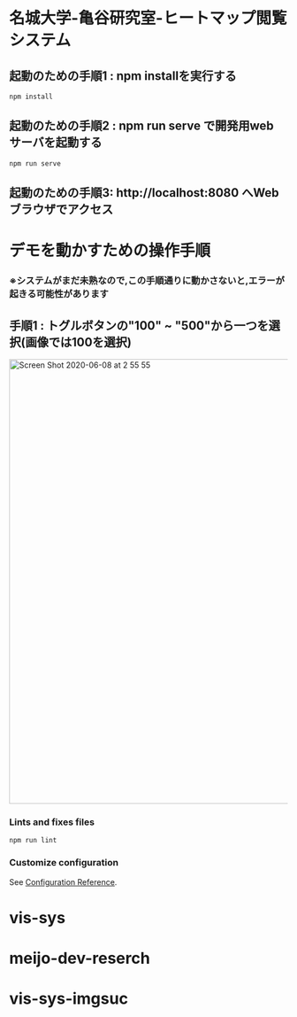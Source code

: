 # 名城大学-亀谷研究室-ヒートマップ閲覧システム

## 起動のための手順1 : npm installを実行する
```
npm install
```

## 起動のための手順2 : npm run serve で開発用web サーバを起動する
```
npm run serve
```

## 起動のための手順3: http://localhost:8080 へWeb ブラウザでアクセス

# デモを動かすための操作手順
### ※システムがまだ未熟なので,この手順通りに動かさないと,エラーが起きる可能性があります
## 手順1 : トグルボタンの"100" ~ "500"から一つを選択(画像では100を選択)
<img width="803" alt="Screen Shot 2020-06-08 at 2 55 55" src="https://user-images.githubusercontent.com/44857986/83976259-e0e8c980-a933-11ea-86b4-187a1d42836e.png">

### Lints and fixes files
```
npm run lint
```

### Customize configuration
See [Configuration Reference](https://cli.vuejs.org/config/).
# vis-sys
# meijo-dev-reserch
# vis-sys-imgsuc
